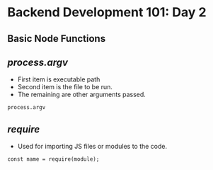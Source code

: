 # **Backend Development 101: Day 2**

## **Basic Node Functions**
## *process.argv*
- First item is executable path
- Second item is the file to be run.
- The remaining are other arguments passed. 
```
process.argv
```
## *require*
- Used for importing JS files or modules to the code.
```
const name = require(module);
```
